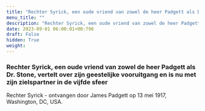 ```yaml
---
title: "Rechter Syrick, een oude vriend van zowel de heer Padgett als Dr. Stone, vertelt over zijn geestelijke vooruitgang en is nu met zijn zielspartner in de vijfde sfeer"
menu_title: ""
description: "Rechter Syrick, een oude vriend van zowel de heer Padgett als Dr. Stone, vertelt over zijn geestelijke vooruitgang en is nu met zijn zielspartner in de vijfde sfeer"
date: 2023-09-01 06:00:01+00:796
draft: False
hidden: True
weight:
---
```

### Rechter Syrick, een oude vriend van zowel de heer Padgett als Dr. Stone, vertelt over zijn geestelijke vooruitgang en is nu met zijn zielspartner in de vijfde sfeer

Rechter Syrick - ontvangen door James Padgett op 13 mei 1917, Washington, DC, USA.
